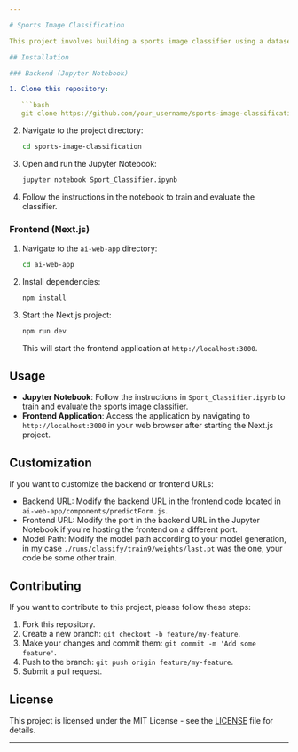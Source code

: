 ```yaml
---

# Sports Image Classification

This project involves building a sports image classifier using a dataset from [Kaggle](https://www.kaggle.com/datasets/sidharkal/sports-image-classification). The classifier is implemented in a Jupyter Notebook named `Sport_Classifier.ipynb`. Additionally, there is a frontend application built with Next.js located in the `ai-web-app` directory.

## Installation

### Backend (Jupyter Notebook)

1. Clone this repository:

   ```bash
   git clone https://github.com/your_username/sports-image-classification.git
   ```

2. Navigate to the project directory:

   ```bash
   cd sports-image-classification
   ```

3. Open and run the Jupyter Notebook:

   ```bash
   jupyter notebook Sport_Classifier.ipynb
   ```

4. Follow the instructions in the notebook to train and evaluate the classifier.

### Frontend (Next.js)

1. Navigate to the `ai-web-app` directory:

   ```bash
   cd ai-web-app
   ```

2. Install dependencies:

   ```bash
   npm install
   ```

3. Start the Next.js project:

   ```bash
   npm run dev
   ```

   This will start the frontend application at `http://localhost:3000`.

## Usage

- **Jupyter Notebook**: Follow the instructions in `Sport_Classifier.ipynb` to train and evaluate the sports image classifier.
- **Frontend Application**: Access the application by navigating to `http://localhost:3000` in your web browser after starting the Next.js project.

## Customization

If you want to customize the backend or frontend URLs:

- Backend URL: Modify the backend URL in the frontend code located in `ai-web-app/components/predictForm.js`.
- Frontend URL: Modify the port in the backend URL in the Jupyter Notebook if you're hosting the frontend on a different port.
- Model Path: Modify the model path according to your model generation, in my case `./runs/classify/train9/weights/last.pt` was the one, your code be some other train.

## Contributing

If you want to contribute to this project, please follow these steps:

1. Fork this repository.
2. Create a new branch: `git checkout -b feature/my-feature`.
3. Make your changes and commit them: `git commit -m 'Add some feature'`.
4. Push to the branch: `git push origin feature/my-feature`.
5. Submit a pull request.

## License

This project is licensed under the MIT License - see the [LICENSE](LICENSE) file for details.

---
```

